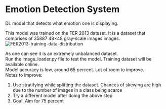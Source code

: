 # Emotion Detection System
DL model that detects what emotion one is displaying.

This model was trained on the FER 2013 dataset. It is a dataset that comprises of 35887 48×48 gray-scale images images.  
![FER2013-training-data-distribution](https://github.com/Colin-Antony/Emotion_Detection_System/assets/123204978/dc9fc5d5-6f67-4e8c-9d49-f6024cbde92d)  

As one can see it is an extremely unbalanced dataset.  
Run the image_loader.py file to test the model. Training dataset will be available online.  
Model accuracy is low, around 65 percent. Lot of room to improve.  
Notes to improve:  
1) Use stratifying while splitting the dataset. Chances of skewing are high due to the number of images in a class being scarce
2) Try a different model after doing the above step
3) Goal. Aim for 75 percent

